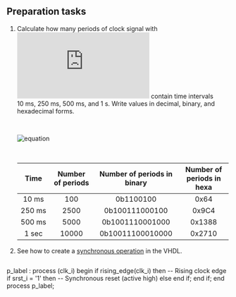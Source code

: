 ## Preparation tasks 

1. Calculate how many periods of clock signal with ![equation](https://latex.codecogs.com/gif.latex?f_%7Bclk%7D%20%3D%2010%5C%2C%5Ctext%7BkHz%7D) contain time intervals 10&nbsp;ms, 250&nbsp;ms, 500&nbsp;ms, and 1&nbsp;s. Write values in decimal, binary, and hexadecimal forms.

    &nbsp;
    
    ![equation](https://latex.codecogs.com/gif.latex?T_{clk}&space;=&space;\frac{1}{f_{clk}}&space;=&space;\frac{1}{10000}&space;=&space;10^{-4}=100\mu&space;s)
  
    &nbsp;

    | **Time** | **Number of periods** | **Number of periods in binary** | **Number of periods in hexa** |
    | :-: | :-: | :-: | :-: |
    | 10&nbsp;ms | 100 | 0b1100100 | 0x64 |
    | 250&nbsp;ms | 2500 | 0b100111000100 | 0x9C4 |
    | 500&nbsp;ms | 5000 | 0b1001110001000 | 0x1388 |
    | 1&nbsp;sec | 10000 | 0b10011100010000 | 0x2710 |
    
2. See how to create a [synchronous operation](https://github.com/tomas-fryza/Digital-electronics-1/wiki/VHDL-cheat-sheet#processes) in the VHDL.

    ```vhdl
p_label : process (clk_i)
begin
    if rising_edge(clk_i) then      -- Rising clock edge
        if srst_i = '1' then        -- Synchronous reset (active high)
            <statements>
        else
            <statements>
        end if;
    end if;
end process p_label;
```
